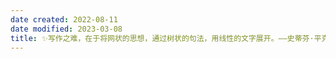 ```yaml
---
date created: 2022-08-11
date modified: 2023-03-08
title: ✨写作之难，在于将网状的思想，通过树状的句法，用线性的文字展开。——史蒂芬·平克
---
```


